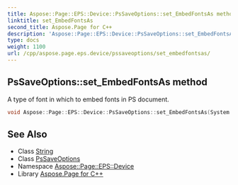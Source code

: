 ```yaml
---
title: Aspose::Page::EPS::Device::PsSaveOptions::set_EmbedFontsAs method
linktitle: set_EmbedFontsAs
second_title: Aspose.Page for C++
description: 'Aspose::Page::EPS::Device::PsSaveOptions::set_EmbedFontsAs method. A type of font in which to embed fonts in PS document in C++.'
type: docs
weight: 1100
url: /cpp/aspose.page.eps.device/pssaveoptions/set_embedfontsas/
---
```

## PsSaveOptions::set_EmbedFontsAs method


A type of font in which to embed fonts in PS document.

```cpp
void Aspose::Page::EPS::Device::PsSaveOptions::set_EmbedFontsAs(System::String value)
```

## See Also

* Class [String](../../../system/string/)
* Class [PsSaveOptions](../)
* Namespace [Aspose::Page::EPS::Device](../../)
* Library [Aspose.Page for C++](../../../)

